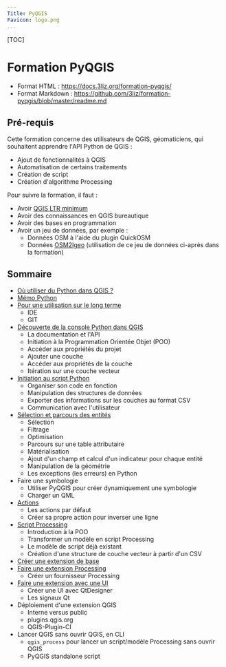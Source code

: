 ```yaml
---
Title: PyQGIS
Favicon: logo.png
...
```


[TOC]

# Formation PyQGIS

* Format HTML : https://docs.3liz.org/formation-pyqgis/
* Format Markdown : https://github.com/3liz/formation-pyqgis/blob/master/readme.md

## Pré-requis

Cette formation concerne des utilisateurs de QGIS, géomaticiens, qui souhaitent apprendre l'API Python de QGIS :

* Ajout de fonctionnalités à QGIS
* Automatisation de certains traitements
* Création de script
* Création d'algorithme Processing

Pour suivre la formation, il faut :

* Avoir [QGIS LTR minimum](https://www.qgis.org/en/site/getinvolved/development/roadmap.html#release-schedule)
* Avoir des connaissances en QGIS bureautique
* Avoir des bases en programmation
* Avoir un jeu de données, par exemple :
    * Données OSM à l'aide du plugin QuickOSM
    * Données [OSM2Igeo](https://github.com/igeofr/osm2igeo) (utilisation de ce jeu de données ci-après dans 
      la formation)

## Sommaire

* [Où utiliser du Python dans QGIS ?](./00_le_python_dans_qgis.md)
* [Mémo Python](./05_memo_python.md)
* [Pour une utilisation sur le long terme](./10_travailler_avec_python.md)
    * IDE
    * GIT
* [Découverte de la console Python dans QGIS](./15_console_python.md)
    * La documentation et l'API
    * Initiation à la Programmation Orientée Objet (POO)
    * Accéder aux propriétés du projet
    * Ajouter une couche
    * Accéder aux propriétés de la couche
    * Itération sur une couche vecteur
* [Initiation au script Python](./20_fonctions_script.md)
    * Organiser son code en fonction
    * Manipulation des structures de données
    * Exporter des informations sur les couches au format CSV
    * Communication avec l'utilisateur
* [Sélection et parcours des entités](./25_selection_parcours_entites.md)
    * Sélection
    * Filtrage
    * Optimisation
    * Parcours sur une table attributaire
    * Matérialisation
    * Ajout d'un champ et calcul d'un indicateur pour chaque entité
    * Manipulation de la géométrie
    * Les exceptions (les erreurs) en Python
* Faire une symbologie
    * Utiliser PyQGIS pour créer dynamiquement une symbologie
    * Charger un QML
* [Actions](./50_actions.md)
    * Les actions par défaut
    * Créer sa propre action pour inverser une ligne
* [Script Processing](./60_script_processing.md)
    * Introduction à la POO
    * Transformer un modèle en script Processing
    * Le modèle de script déjà existant
    * Création d'une structure de couche vecteur à partir d'un CSV
* [Créer une extension de base](./70_extension.md)
* [Faire une extension Processing](./75_extension_processing.md)
    * Créer un fournisseur Processing
* [Faire une extension avec une UI](./80_extension_graphique.md)
    * Créer une UI avec QtDesigner
    * Les signaux Qt
* Déploiement d'une extension QGIS
    * Interne versus public
    * plugins.qgis.org
    * QGIS-Plugin-CI
* Lancer QGIS sans ouvrir QGIS, en CLI
    * `qgis_process` pour lancer un script/modèle Processing sans ouvrir QGIS
    * PyQGIS standalone script
